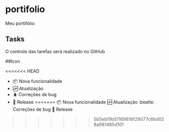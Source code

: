 # portifolio

Meu portifólio 

## Tasks 

O controle das tarefas será realizado no GitHub 

##Icon

<<<<<<< HEAD
- :package: Nova funcionalidade
- :up: Atualização
- :beetle: Correções de bug
- :checkered_flag: Release
=======
:package: Nova funcionalidade
:up: Atualização
:beatle: Correções de bug
:checkered_flag: Release
>>>>>>> 5b5ebf9b51169816f29077c6bd028a981485d101
